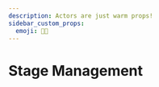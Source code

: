 ```yaml
---
description: Actors are just warm props!
sidebar_custom_props:
  emoji: 🧑‍💼
---
```

# Stage Management